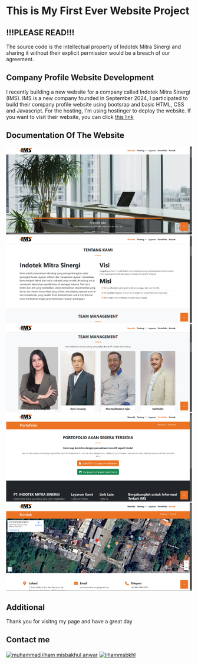 ﻿# This is My First Ever Website Project

## !!!PLEASE READ!!!
The source code is the intellectual property of Indotek Mitra Sinergi and sharing it without their explicit permission would be a breach of our agreement.

## Company Profile Website Development
I recently building a new website for a company called Indotek Mitra Sinergi (IMS). IMS is a new company founded in September 2024, I participated to build their company profile website using bootsrap and basic HTML, CSS and Javascript. For the hosting, I'm using hostinger to deploy the website. If you want to visit their website, you can click <a href="https://indotek-sinergi.com"> this link </a>

## Documentation Of The Website
<img src="Screenshot/1.png">
<img src="Screenshot/2.png">
<img src="Screenshot/3.png">
<img src="Screenshot/4.png">
<img src="Screenshot/5.png">

## Additional
Thank you for visitng my page and have a great day

## Contact me
<a href="https://linkedin.com/in/muhammad-ilham-misbakhul-anwar-777451286" target="blank"><img align="center" src="https://raw.githubusercontent.com/rahuldkjain/github-profile-readme-generator/master/src/images/icons/Social/linked-in-alt.svg" alt="muhammad ilham misbakhul anwar" height="30" width="40" /></a>
<a href="https://instagram.com/ilhammsbkhl" target="blank"><img align="center" src="https://raw.githubusercontent.com/rahuldkjain/github-profile-readme-generator/master/src/images/icons/Social/instagram.svg" alt="ilhammsbkhl" height="30" width="40" /></a>

